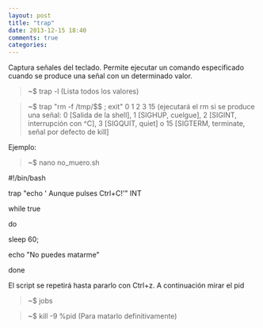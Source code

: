 ```yaml
---
layout: post
title: "trap"
date: 2013-12-15 18:40
comments: true
categories: 
---
```

Captura señales del teclado. Permite ejecutar un comando especificado cuando se produce una señal con un determinado valor.

>~$ trap -l (Lista todos los valores)

>~$ trap "rm -f /tmp/$$ ; exit" 0 1 2 3 15 (ejecutará el rm si se produce una señal: 0 [Salida de la shell], 1 [SIGHUP, cuelgue], 2 [SIGINT, interrupción con ^C], 3 [SIGQUIT, quiet] o 15 [SIGTERM, terminate, señal por defecto de kill]

Ejemplo:

>~$ nano no_muero.sh

#!/bin/bash

trap "echo ' Aunque pulses Ctrl+C!'" INT

while true

do

sleep 60;

echo "No puedes matarme"

done

El script se repetirá hasta pararlo con Ctrl+z. A continuación mirar el pid

>~$ jobs

>~$ kill -9 %pid (Para matarlo definitivamente)

